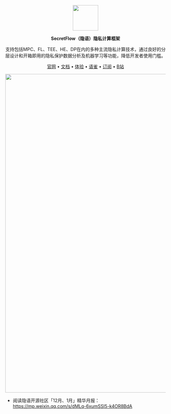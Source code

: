 <p align="center"><img src="https://raw.githubusercontent.com/secretflow/.github/main/profile/logo.svg" height="80" /></p>

<p align="center"><strong>SecretFlow（隐语）隐私计算框架</strong></p>

<p align="center">支持包括MPC、FL、TEE、HE、DP在内的多种主流隐私计算技术，通过良好的分层设计和开箱即用的隐私保护数据分析及机器学习等功能，降低开发者使用门槛。</p>

<p align="center"><a href="https://www.secretflow.org.cn">官网</a> • <a href="https://www.secretflow.org.cn/docs/">文档</a> • <a href="https://survey.alipay.com/apps/zhiliao/FdC-vTsPM">体验</a>  • <a href="https://www.yuque.com/secret-flow/admin">语雀</a> • <a href="https://secretflow.zhubai.love">订阅</a> • <a href="https://space.bilibili.com/2073575923">B站</a></p>

<p align="center"><a target="_blank" href="https://mp.weixin.qq.com/s/dMLq-6xumSSI5-k4OR8BdA"><img src="https://raw.githubusercontent.com/secretflow/.github/main/profile/monthly_report_22_12_23_01.jpg" width="1000" /></a></p>

- 阅读隐语开源社区「12月、1月」精华月报：https://mp.weixin.qq.com/s/dMLq-6xumSSI5-k4OR8BdA
